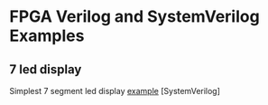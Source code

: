 # FPGA Verilog and SystemVerilog Examples


## 7 led display
Simplest 7 segment led display [example](https://github.com/signalius/FPGA_Verilog_Examples/tree/master/Example_7seg_led_display) [SystemVerilog]
